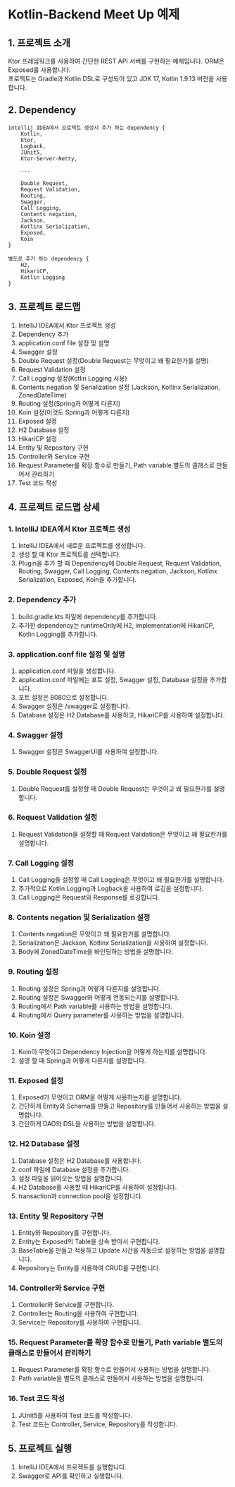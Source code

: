 # Kotlin-Backend Meet Up 예제

## 1. 프로젝트 소개

Ktor 프레임워크를 사용하여 간단한 REST API 서버를 구현하는 예제입니다.
ORM은 Exposed를 사용합니다.  
프로젝트는 Gradle과 Kotlin DSL로 구성되어 있고 JDK 17, Kotlin 1.9.13 버전을 사용합니다.  


## 2. Dependency

```text
intellij IDEA에서 프로젝트 생성시 추가 하는 dependency {
    Kotlin,
    Ktor,
    Logback,
    JUnit5,
    Ktor-Server-Netty,
    
    ---
    
    Double Request,
    Request Validation,
    Routing,
    Swagger,
    Call Logging,
    Contents negation,
    Jackson,
    Kotlinx Serialization,
    Exposed,
    Koin
}

별도로 추가 하는 dependency {
    H2,
    HikariCP,
    Kotlin Logging
}
```

## 3. 프로젝트 로드맵

1. IntelliJ IDEA에서 Ktor 프로젝트 생성
1. Dependency 추가
1. application.conf file 설정 및 설명
1. Swagger 설정
1. Double Request 설정(Double Request는 무엇이고 왜 필요한가를 설명)
1. Request Validation 설정
1. Call Logging 설정(Kotlin Logging 사용)
1. Contents negation 및 Serialization 설정 (Jackson, Kotlinx Serialization, ZonedDateTime)
1. Routing 설정(Spring과 어떻게 다른지)
1. Koin 설정(이것도 Spring과 어떻게 다른지)
1. Exposed 설정
1. H2 Database 설정
1. HikariCP 설정
1. Entity 및 Repository 구현
1. Controller와 Service 구현
1. Request Parameter를 확장 함수로 만들기, Path variable 별도의 클래스로 만들어서 관리하기
1. Test 코드 작성


## 4. 프로젝트 로드맵 상세

### 1. IntelliJ IDEA에서 Ktor 프로젝트 생성

1. IntelliJ IDEA에서 새로운 프로젝트를 생성합니다.
1. 생성 할 때 Ktor 프로젝트를 선택합니다.
1. Plugin을 추가 할 때 Dependency에 Double Request, Request Validation, Routing, Swagger, Call Logging, Contents negation, Jackson, Kotlinx Serialization, Exposed, Koin을 추가합니다.

### 2. Dependency 추가

1. build.gradle.kts 파일에 dependency를 추가합니다.
1. 추가한 dependency는 runtimeOnly에 H2, implementation에 HikariCP, Kotlin Logging를 추가합니다.

### 3. application.conf file 설정 및 설명

1. application.conf 파일을 생성합니다.
1. application.conf 파일에는 포트 설정, Swagger 설정, Database 설정을 추가합니다.
1. 포트 설정은 8080으로 설정합니다.
1. Swagger 설정은 /swagger로 설정합니다.
1. Database 설정은 H2 Database를 사용하고, HikariCP를 사용하여 설정합니다.


### 4. Swagger 설정

1. Swagger 설정은 SwaggerUI를 사용하여 설정합니다.

### 5. Double Request 설정

1. Double Request를 설정할 때 Double Request는 무엇이고 왜 필요한가를 설명합니다.

### 6. Request Validation 설정

1. Request Validation을 설정할 때 Request Validation은 무엇이고 왜 필요한가를 설명합니다.

### 7. Call Logging 설정

1. Call Logging을 설정할 때 Call Logging은 무엇이고 왜 필요한가를 설명합니다.
1. 추가적으로 Kotlin Logging과 Logback을 사용하여 로깅을 설정합니다.
1. Call Logging은 Request와 Response를 로깅합니다.

### 8. Contents negation 및 Serialization 설정

1. Contents negation은 무엇이고 왜 필요한가를 설명합니다.
1. Serialization은 Jackson, Kotlinx Serialization을 사용하여 설정합니다.
1. Body에 ZonedDateTime을 바인딩하는 방법을 설명합니다.

### 9. Routing 설정

1. Routing 설정은 Spring과 어떻게 다른지를 설명합니다.
1. Routing 설정은 Swagger와 어떻게 연동되는지를 설명합니다.
1. Routing에서 Path variable를 사용하는 방법을 설명합니다.
1. Routing에서 Query parameter를 사용하는 방법을 설명합니다.

### 10. Koin 설정

1. Koin이 무엇이고 Dependency Injection을 어떻게 하는지를 설명합니다.
1. 설명 할 때 Spring과 어떻게 다른지를 설명합니다.

### 11. Exposed 설정

1. Exposed가 무엇이고 ORM을 어떻게 사용하는지를 설명합니다.
1. 간단하게 Entity와 Schema를 만들고 Repository를 만들어서 사용하는 방법을 설명합니다.
1. 간단하게 DAO와 DSL을 사용하는 방법을 설명합니다.

### 12. H2 Database 설정

1. Database 설정은 H2 Database를 사용합니다.
1. conf 파일에 Database 설정을 추가합니다.
1. 설정 파일을 읽어오는 방법을 설명합니다.
1. H2 Database를 사용할 때 HikariCP를 사용하여 설정합니다.
1. transaction과 connection pool을 설정합니다.

### 13. Entity 및 Repository 구현

1. Entity와 Repository를 구현합니다.
1. Entity는 Exposed의 Table을 상속 받아서 구현합니다.
1. BaseTable을 만들고 적용하고 Update 시간을 자동으로 설정하는 방법을 설명합니다.
1. Repository는 Entity를 사용하여 CRUD를 구현합니다.

### 14. Controller와 Service 구현

1. Controller와 Service를 구현합니다.
1. Controller는 Routing을 사용하여 구현합니다.
1. Service는 Repository를 사용하여 구현합니다.

### 15. Request Parameter를 확장 함수로 만들기, Path variable 별도의 클래스로 만들어서 관리하기

1. Request Parameter를 확장 함수로 만들어서 사용하는 방법을 설명합니다.
1. Path variable을 별도의 클래스로 만들어서 사용하는 방법을 설명합니다.


### 16. Test 코드 작성

1. JUnit5를 사용하여 Test 코드를 작성합니다.
1. Test 코드는 Controller, Service, Repository를 작성합니다.

## 5. 프로젝트 실행

1. IntelliJ IDEA에서 프로젝트를 실행합니다.
2. Swagger로 API를 확인하고 실행합니다.